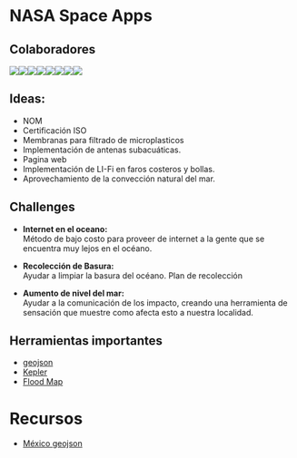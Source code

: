 
# NASA Space Apps

## Colaboradores
[![](https://sourcerer.io/fame/RamiroFuentes/RamiroFuentes/NASA-Smart-Sources/images/0)](https://sourcerer.io/fame/RamiroFuentes/RamiroFuentes/NASA-Smart-Sources/links/0)[![](https://sourcerer.io/fame/RamiroFuentes/RamiroFuentes/NASA-Smart-Sources/images/1)](https://sourcerer.io/fame/RamiroFuentes/RamiroFuentes/NASA-Smart-Sources/links/1)[![](https://sourcerer.io/fame/RamiroFuentes/RamiroFuentes/NASA-Smart-Sources/images/2)](https://sourcerer.io/fame/RamiroFuentes/RamiroFuentes/NASA-Smart-Sources/links/2)[![](https://sourcerer.io/fame/RamiroFuentes/RamiroFuentes/NASA-Smart-Sources/images/3)](https://sourcerer.io/fame/RamiroFuentes/RamiroFuentes/NASA-Smart-Sources/links/3)[![](https://sourcerer.io/fame/RamiroFuentes/RamiroFuentes/NASA-Smart-Sources/images/4)](https://sourcerer.io/fame/RamiroFuentes/RamiroFuentes/NASA-Smart-Sources/links/4)[![](https://sourcerer.io/fame/RamiroFuentes/RamiroFuentes/NASA-Smart-Sources/images/5)](https://sourcerer.io/fame/RamiroFuentes/RamiroFuentes/NASA-Smart-Sources/links/5)[![](https://sourcerer.io/fame/RamiroFuentes/RamiroFuentes/NASA-Smart-Sources/images/6)](https://sourcerer.io/fame/RamiroFuentes/RamiroFuentes/NASA-Smart-Sources/links/6)[![](https://sourcerer.io/fame/RamiroFuentes/RamiroFuentes/NASA-Smart-Sources/images/7)](https://sourcerer.io/fame/RamiroFuentes/RamiroFuentes/NASA-Smart-Sources/links/7)

## Ideas: 
* NOM 
* Certificación ISO
* Membranas para filtrado de microplasticos 
* Implementación de antenas subacuáticas. 
* Pagina web 
* Implementación de LI-Fi en faros costeros y bollas.
* Aprovechamiento de la convección natural del mar.


## Challenges
* **Internet en el oceano:**\
Método de bajo costo para proveer de internet a la gente que se encuentra muy lejos en el océano.

* **Recolección de Basura:**\
Ayudar a limpiar la basura del océano. Plan de recolección 

* **Aumento de nivel del mar:**\
Ayudar a la comunicación de los impacto, creando una herramienta de sensación que muestre como afecta esto a nuestra localidad.

## Herramientas importantes
* [geojson](http://geojson.io/#map=2/20.0/0.0)
* [Kepler](https://kepler.gl/)
* [Flood Map](http://www.floodmap.net/)

# Recursos
* [México geojson](https://github.com/codeforamerica/click_that_hood/blob/master/public/data/mexico.geojson)